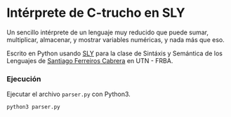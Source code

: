 # Intérprete de C-trucho en SLY

Un sencillo intérprete de un lenguaje muy reducido que puede sumar, multiplicar, almacenar, y mostrar variables numéricas, y nada más que eso.

Escrito en Python usando [SLY](https://sly.readthedocs.io/en/latest/sly.html) para la clase de Sintáxis y Semántica de los Lenguajes de [Santiago Ferreiros Cabrera](https://github.com/santiagoferreiros) en UTN - FRBA.

### Ejecución

Ejecutar el archivo `parser.py` con Python3.

```bash
python3 parser.py
```
